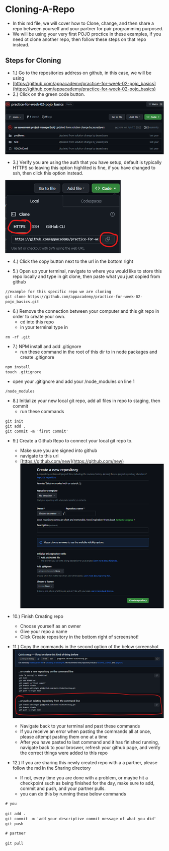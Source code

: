 # Cloning-A-Repo
- In this md file, we will cover how to Clone, change, and then share a repo between yourself and your partner for pair programming purposed.
- We will be using your very first POJO proctice in these examples, if you need ot clone another repo, then follow these steps on that repo instead.

## Steps for Cloning
- 1.) Go to the repositories address on github, in this case, we will be using
- [https://github.com/appacademy/practice-for-week-02-pojo_basics](https://github.com/appacademy/practice-for-week-02-pojo_basics)
- 2.) Click on the green code button.

![Alt text](Screenshot%202023-08-09%20134548.png)

- 3.) Verify you are using the auth that you have setup, default is typically HTTPS so leaving this option highlited is fine, if you have changed to ssh, then click this option instead.

![Alt text](Screenshot%202023-08-09%20134748.png)

- 4.) Click the copy button next to the url in the bottom right

- 5.) Open up your terminal, navigate to where you would like to store this repo locally and type in git clone, then paste what you just copied from github
```
//example for this specific repo we are cloning
git clone https://github.com/appacademy/practice-for-week-02-pojo_basics.git
```
- 6.) Remove the connection between your computer and this git repo in order to create your own.
    - cd into this repo
    - in your terminal type in
```
rm -rf .git
```
- 7.) NPM install and add .gitignore
    - run these command in the root of this dir to in node packages and create .gitignore
```
npm install
touch .gitignore
```
- open your .gitignore and add your /node_modules on line 1
```
/node_modules
```
- 8.) Initialize your new local git repo, add all files in repo to staging, then commit
    - run these commands
```
git init
git add .
git commit -m 'first commit'
```
- 9.) Create a Github Repo to connect your local git repo to.
    - Make sure you are signed into github
    - navigate to this url
    - [https://github.com/new](https://github.com/new)
![Alt text](Screenshot%202023-08-09%20140113.png)
- 10.) Finish Creating repo
    - Choose yourself as an owner
    - Give your repo a name
    - Click Create repository in the bottom right of screenshot!
- 11.) Copy the commands in the second option of the below screenshot
![Alt text](Screenshot%202023-08-09%20140515.png)

    - Navigate back to your terminal and past these commands
    - If you receive an error when pasting the commands all at once, please attempt pasting them one at a time
    - After you have pasted to last command and it has finished running, navigate back to your broswer, refresh your github page, and verify the correct things were added to this repo

- 12.) If you are sharing this newly created repo with a a partner, please follow the md in the Sharing directory
    - If not, every time you are done with a problem, or maybe hit a checkpoint such as being finished for the day, make sure to add, commit and push, and your partner pulls.
    - you can do this by running these below commands
```
# you

git add .
git commit -m 'add your descriptive commit message of what you did'
git push
```
```
# partner

git pull
```

